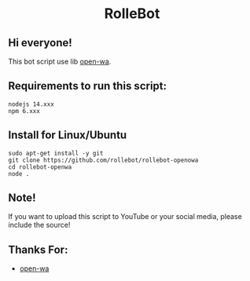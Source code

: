 <h1 align="center">RolleBot</h1>

## Hi everyone! 

This bot script use lib [open-wa](https://github.com/open-wa/wa-automate-nodejs).

## Requirements to run this script:
```
nodejs 14.xxx
npm 6.xxx
```

## Install for Linux/Ubuntu
```
sudo apt-get install -y git
git clone https://github.com/rollebot/rollebot-openowa
cd rollebot-openwa
node .
```
## Note!
If you want to upload this script to YouTube or your social media, please include the source!


## Thanks For:
- [open-wa](https://github.com/open-wa/wa-automate-nodejs)
